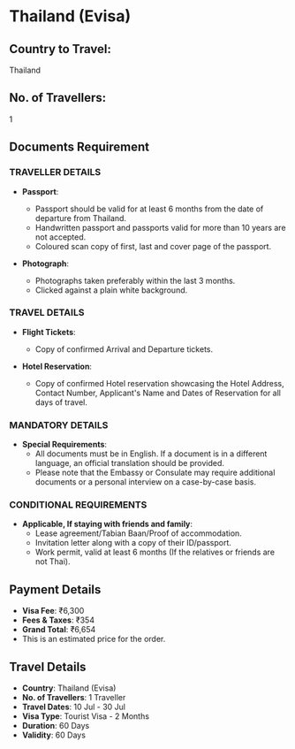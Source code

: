 # Thailand (Evisa)

## Country to Travel:
Thailand

## No. of Travellers:
1

## Documents Requirement

### TRAVELLER DETAILS

- **Passport**:
  - Passport should be valid for at least 6 months from the date of departure from Thailand.
  - Handwritten passport and passports valid for more than 10 years are not accepted.
  - Coloured scan copy of first, last and cover page of the passport.

- **Photograph**:
  - Photographs taken preferably within the last 3 months.
  - Clicked against a plain white background.

### TRAVEL DETAILS

- **Flight Tickets**:
  - Copy of confirmed Arrival and Departure tickets.

- **Hotel Reservation**:
  - Copy of confirmed Hotel reservation showcasing the Hotel Address, Contact Number, Applicant's Name and Dates of Reservation for all days of travel.

### MANDATORY DETAILS

- **Special Requirements**:
  - All documents must be in English. If a document is in a different language, an official translation should be provided.
  - Please note that the Embassy or Consulate may require additional documents or a personal interview on a case-by-case basis.

### CONDITIONAL REQUIREMENTS

- **Applicable, If staying with friends and family**:
  - Lease agreement/Tabian Baan/Proof of accommodation.
  - Invitation letter along with a copy of their ID/passport.
  - Work permit, valid at least 6 months (If the relatives or friends are not Thai).

## Payment Details

- **Visa Fee**: ₹6,300
- **Fees & Taxes**: ₹354
- **Grand Total**: ₹6,654
- This is an estimated price for the order.

## Travel Details

- **Country**: Thailand (Evisa)
- **No. of Travellers**: 1 Traveller
- **Travel Dates**: 10 Jul - 30 Jul
- **Visa Type**: Tourist Visa - 2 Months
- **Duration**: 60 Days
- **Validity**: 60 Days
